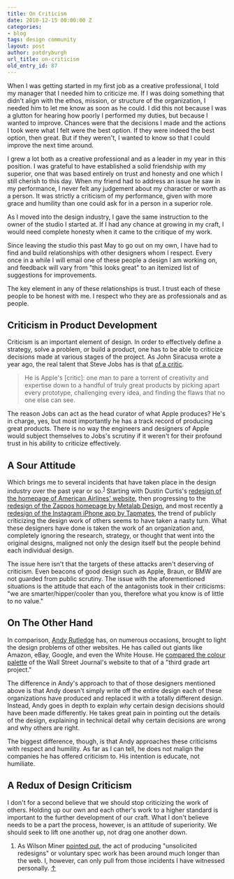 ```yaml
---
title: On Criticism
date: 2010-12-15 00:00:00 Z
categories:
- blog
tags: design community
layout: post
author: patdryburgh
url_title: on-criticism
old_entry_id: 87
---
```


When I was getting started in my first job as a creative professional, I told my manager that I needed him to criticize me. If I was doing something that didn't align with the ethos, mission, or structure of the organization, I needed him to let me know as soon as he could. I did this not because I was a glutton for hearing how poorly I performed my duties, but because I wanted to improve. Chances were that the decisions I made and the actions I took were what I felt were the best option. If they were indeed the best option, then great. But if they weren't, I wanted to know so that I could improve the next time around.

I grew a lot both as a creative professional and as a leader in my year in this position. I was grateful to have established a solid friendship with my superior, one that was based entirely on trust and honesty and one which I still cherish to this day. When my friend had to address an issue he saw in my performance, I never felt any judgement about my character or worth as a person. It was strictly a criticism of my performance, given with more grace and humility than one could ask for in a person in a superior role.

As I moved into the design industry, I gave the same instruction to the owner of the studio I started at. If I had any chance at growing in my craft, I would need complete honesty when it came to the critique of my work.

Since leaving the studio this past May to go out on my own, I have had to find and build relationships with other designers whom I respect. Every once in a while I will email one of these people a design I am working on, and feedback will vary from "this looks great" to an itemized list of suggestions for improvements.

The key element in any of these relationships is trust. I trust each of these people to be honest with me. I respect who they are as professionals and as people.

## Criticism in Product Development

Criticism is an important element of design. In order to effectively define a strategy, solve a problem, or build a product, one has to be able to criticize decisions made at various stages of the project. As John Siracusa wrote a year ago, the real talent that Steve Jobs has is that [of a critic](http://arstechnica.com/staff/fatbits/2009/05/hypercritical.ars).

>He is Apple's [critic]: one man to pare a torrent of creativity and expertise down to a handful of truly great products by picking apart every prototype, challenging every idea, and finding the flaws that no one else can see.

The reason Jobs can act as the head curator of what Apple produces? He's in charge, yes, but most importantly he has a track record of producing great products. There is no way the engineers and designers of Apple would subject themselves to Jobs's scrutiny if it weren't for their profound trust in his ability to criticize effectively.

## A Sour Attitude

Which brings me to several incidents that have taken place in the design industry over the past year or so.<sup><a href="#37675" id="fn1" title="see footnote 1">1</a></sup> Starting with Dustin Curtis's [redesign of the homepage of American Airlines' website](http://dustincurtis.com/dear_american_airlines.html), then progressing to the [redesign of the Zappos homepage by Metalab Design](http://www.metalabdesign.com/zappos/), and most recently [a redesign of the Instagram iPhone app by Tapmates](http://tapmates.com/blog/instagram), the trend of publicly criticizing the design work of others seems to have taken a nasty turn. What these designers have done is taken the work of an organization and, completely ignoring the research, strategy, or thought that went into the original designs, maligned not only the design itself but the people behind each individual design.

The issue here isn't that the targets of these attacks aren't deserving of criticism. Even beacons of good design such as Apple, Braun, or BMW are not guarded from public scrutiny. The issue with the aforementioned situations is the attitude that each of the antagonists took in their criticisms: "we are smarter/hipper/cooler than you, therefore what you know is of little to no value."

## On The Other Hand

In comparison, [Andy Rutledge](http://andyrutledge.com) has, on numerous occasions, brought to light the design problems of other websites. He has called out giants like Amazon, eBay, Google, and even the White House. He [compared the colour palette](http://www.andyrutledge.com/wall-street-journal-redux.php) of the Wall Street Journal's website to that of a "third grade art project."

The difference in Andy's approach to that of those designers mentioned above is that Andy doesn't simply write off the entire design each of these organizations have produced and replaced it with a totally different design. Instead, Andy goes in depth to explain *why* certain design decisions should have been made differently. He takes great pain in pointing out the details of the design, explaining in technical detail why certain decisions are wrong and why others are right.

The biggest difference, though, is that Andy approaches these criticisms with respect and humility. As far as I can tell, he does not malign the companies he has offered criticism to. His intention is educate, not humiliate.

## A Redux of Design Criticism

I don't for a second believe that we should stop criticizing the work of others. Holding up our own and each other's work to a higher standard is important to the further development of our craft. What I don't believe needs to be a part the process, however, is an attitude of superiority. We should seek to lift one another up, not drag one another down.

<div id="footnote">
	<ol>
		<li id="37675">As Wilson Miner <a href="http://twitter.com/wilsonminer/status/14760391825428480">pointed out</a>, the act of producing "unsolicited redesigns" or voluntary spec work has been around much longer than the web. I, however, can only pull from those incidents I have witnessed personally. <a href="#fn1" title="return to article">↑</a></li>
	</ol>
</div>